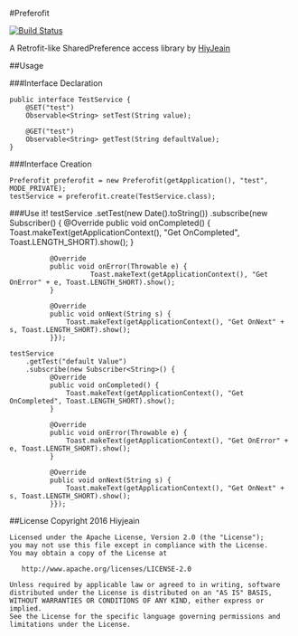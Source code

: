 #Preferofit

[![Build Status](https://travis-ci.org/hiyjeain/Preferofit.svg?branch=master)](https://travis-ci.org/hiyjeain/Preferofit)

A Retrofit-like SharedPreference access library by [HiyJeain](http://blog.hiyjeain.me)

##Usage

###Interface Declaration

	public interface TestService {
	    @SET("test")
	    Observable<String> setTest(String value);

	    @GET("test")
	    Observable<String> getTest(String defaultValue);
	}

###Interface Creation

    Preferofit preferofit = new Preferofit(getApplication(), "test", MODE_PRIVATE);
	testService = preferofit.create(TestService.class);

###Use it!
    testService
        .setTest(new Date().toString())
        .subscribe(new Subscriber<String>() {
              @Override
              public void onCompleted() {
                        Toast.makeText(getApplicationContext(), "Get OnCompleted", Toast.LENGTH_SHORT).show();
              }

              @Override
              public void onError(Throwable e) {
                        Toast.makeText(getApplicationContext(), "Get OnError" + e, Toast.LENGTH_SHORT).show();
              }

              @Override
              public void onNext(String s) {
                  Toast.makeText(getApplicationContext(), "Get OnNext" + s, Toast.LENGTH_SHORT).show();
              }});

    testService
        .getTest("default Value")
        .subscribe(new Subscriber<String>() {
              @Override
              public void onCompleted() {
                  Toast.makeText(getApplicationContext(), "Get OnCompleted", Toast.LENGTH_SHORT).show();
              }

              @Override
              public void onError(Throwable e) {
                  Toast.makeText(getApplicationContext(), "Get OnError" + e, Toast.LENGTH_SHORT).show();
              }

              @Override
              public void onNext(String s) {
                  Toast.makeText(getApplicationContext(), "Get OnNext" + s, Toast.LENGTH_SHORT).show();
              }});
##License
    Copyright 2016 Hiyjeain
    
    Licensed under the Apache License, Version 2.0 (the "License");
    you may not use this file except in compliance with the License.
    You may obtain a copy of the License at
    
       http://www.apache.org/licenses/LICENSE-2.0
    
    Unless required by applicable law or agreed to in writing, software
    distributed under the License is distributed on an "AS IS" BASIS,
    WITHOUT WARRANTIES OR CONDITIONS OF ANY KIND, either express or implied.
    See the License for the specific language governing permissions and
    limitations under the License.
